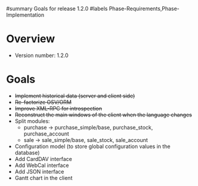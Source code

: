 ﻿#summary Goals for release 1.2.0
#labels Phase-Requirements,Phase-Implementation

# Overview #

  * Version number: 1.2.0

# Goals #

  * ~~Implement historical data (server and client side)~~
  * ~~Re-factorize OSV/ORM~~
  * ~~Improve XML-RPC for introspection~~
  * ~~Reconstruct the main windows of the client when the language changes~~
  * Split modules:
    * purchase -> purchase\_simple/base, purchase\_stock, purchase\_account
    * sale -> sale\_simple/base, sale\_stock, sale\_account
  * Configuration model (to store global configuration values in the database)
  * Add CardDAV interface
  * Add WebCal interface
  * Add JSON interface
  * Gantt chart in the client